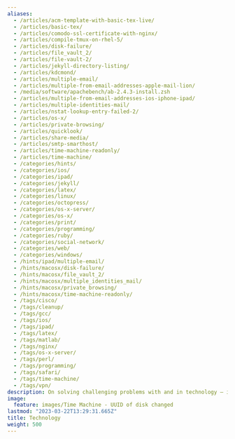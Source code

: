 ```yaml
---
aliases:
  - /articles/acm-template-with-basic-tex-live/
  - /articles/basic-tex/
  - /articles/comodo-ssl-certificate-with-nginx/
  - /articles/compile-tmux-on-rhel-5/
  - /articles/disk-failure/
  - /articles/file_vault_2/
  - /articles/file-vault-2/
  - /articles/jekyll-directory-listing/
  - /articles/kdcmond/
  - /articles/multiple-email/
  - /articles/multiple-from-email-addresses-apple-mail-lion/
  - /media/software/apachebench/ab-2.4.3-install.zsh
  - /articles/multiple-from-email-addresses-ios-iphone-ipad/
  - /articles/multiple-identities-mail/
  - /articles/nstat-lookup-entry-failed-2/
  - /articles/os-x/
  - /articles/private-browsing/
  - /articles/quicklook/
  - /articles/share-media/
  - /articles/smtp-smarthost/
  - /articles/time-machine-readonly/
  - /articles/time-machine/
  - /categories/hints/
  - /categories/ios/
  - /categories/ipad/
  - /categories/jekyll/
  - /categories/latex/
  - /categories/linux/
  - /categories/octopress/
  - /categories/os-x-server/
  - /categories/os-x/
  - /categories/print/
  - /categories/programming/
  - /categories/ruby/
  - /categories/social-network/
  - /categories/web/
  - /categories/windows/
  - /hints/ipad/multiple-email/
  - /hints/macosx/disk-failure/
  - /hints/macosx/file_vault_2/
  - /hints/macosx/multiple_identities_mail/
  - /hints/macosx/private_browsing/
  - /hints/macosx/time-machine-readonly/
  - /tags/cisco/
  - /tags/cleanup/
  - /tags/gcc/
  - /tags/ios/
  - /tags/ipad/
  - /tags/latex/
  - /tags/matlab/
  - /tags/nginx/
  - /tags/os-x-server/
  - /tags/perl/
  - /tags/programming/
  - /tags/safari/
  - /tags/time-machine/
  - /tags/vpn/
description: On solving challenging problems with and in technology — including source code and screenshots where applicable
image:
  feature: images/Time Machine - UUID of disk changed
lastmod: "2023-03-22T13:29:31.665Z"
title: Technology
weight: 500
---
```

